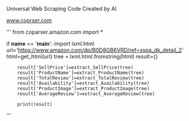 Universal Web Scraping Code Created by AI 

www.coprser.com


'''
from coparser.amazon.com import *

if __name__ == '__main__':
        import lxml.html
        url='https://www.amazon.com/dp/B0D8GB6VRD/ref=sspa_dk_detail_2'
        html=get_html(url)
        tree = lxml.html.fromstring(html)
        result={}
        
        result['SellPrice']=extract_SellPrice(tree)
        result['ProductName']=extract_ProductName(tree)
        result['TotalReview']=extract_TotalReview(tree)
        result['Availability']=extract_Availability(tree)
        result['ProductImage']=extract_ProductImage(tree)
        result['AverageReview']=extract_AverageReview(tree)

        print(result)


'''
